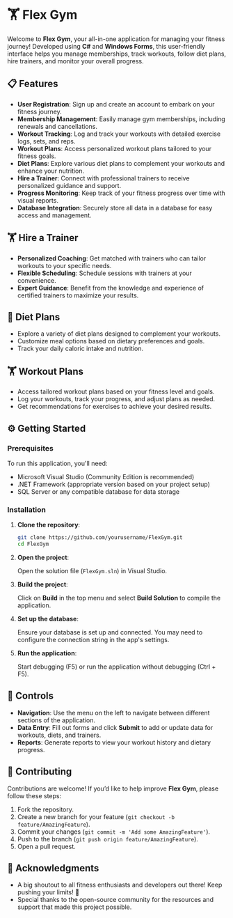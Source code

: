 # 🏋️ Flex Gym

Welcome to **Flex Gym**, your all-in-one application for managing your fitness journey! Developed using **C#** and **Windows Forms**, this user-friendly interface helps you manage memberships, track workouts, follow diet plans, hire trainers, and monitor your overall progress.

## 📋 Features

- **User Registration**: Sign up and create an account to embark on your fitness journey.
- **Membership Management**: Easily manage gym memberships, including renewals and cancellations.
- **Workout Tracking**: Log and track your workouts with detailed exercise logs, sets, and reps.
- **Workout Plans**: Access personalized workout plans tailored to your fitness goals.
- **Diet Plans**: Explore various diet plans to complement your workouts and enhance your nutrition.
- **Hire a Trainer**: Connect with professional trainers to receive personalized guidance and support.
- **Progress Monitoring**: Keep track of your fitness progress over time with visual reports.
- **Database Integration**: Securely store all data in a database for easy access and management.

## 🏋️ Hire a Trainer

- **Personalized Coaching**: Get matched with trainers who can tailor workouts to your specific needs.
- **Flexible Scheduling**: Schedule sessions with trainers at your convenience.
- **Expert Guidance**: Benefit from the knowledge and experience of certified trainers to maximize your results.

## 🥗 Diet Plans

- Explore a variety of diet plans designed to complement your workouts.
- Customize meal options based on dietary preferences and goals.
- Track your daily caloric intake and nutrition.

## 🏋️ Workout Plans

- Access tailored workout plans based on your fitness level and goals.
- Log your workouts, track your progress, and adjust plans as needed.
- Get recommendations for exercises to achieve your desired results.
## ⚙️ Getting Started

### Prerequisites

To run this application, you'll need:

- Microsoft Visual Studio (Community Edition is recommended)
- .NET Framework (appropriate version based on your project setup)
- SQL Server or any compatible database for data storage

### Installation

1. **Clone the repository**:

   ```bash
   git clone https://github.com/yourusername/FlexGym.git
   cd FlexGym
   ```

2. **Open the project**:

   Open the solution file (`FlexGym.sln`) in Visual Studio.

3. **Build the project**:

   Click on **Build** in the top menu and select **Build Solution** to compile the application.

4. **Set up the database**:

   Ensure your database is set up and connected. You may need to configure the connection string in the app's settings.

5. **Run the application**:

   Start debugging (F5) or run the application without debugging (Ctrl + F5).

## 🎹 Controls

- **Navigation**: Use the menu on the left to navigate between different sections of the application.
- **Data Entry**: Fill out forms and click **Submit** to add or update data for workouts, diets, and trainers.
- **Reports**: Generate reports to view your workout history and dietary progress.

## 🤝 Contributing

Contributions are welcome! If you’d like to help improve **Flex Gym**, please follow these steps:

1. Fork the repository.
2. Create a new branch for your feature (`git checkout -b feature/AmazingFeature`).
3. Commit your changes (`git commit -m 'Add some AmazingFeature'`).
4. Push to the branch (`git push origin feature/AmazingFeature`).
5. Open a pull request.

## 🙌 Acknowledgments

- A big shoutout to all fitness enthusiasts and developers out there! Keep pushing your limits! 💪
- Special thanks to the open-source community for the resources and support that made this project possible.
